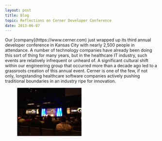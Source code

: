 ```yaml
---
layout: post
title: Blog
topic: Reflections on Cerner Developer Conference
date: 2013-06-07
---
```

<div class="content" markdown="1">
Our [company](https://www.cerner.com) just wrapped up its third annual developer conference in Kansas City with nearly 2,500 people in attendance. A number of technology companies have already been doing this sort of thing for many years, but in the healthcare IT industry, such events are relatively infrequent or unheard of. A significant cultural shift within our engineering group that occurred more than a decade ago led to a grassroots creation of this annual event. Cerner is one of the few, if not only, longstanding healthcare software companies actively pushing traditional boundaries in an industry ripe for innovation.

<figure class="image">
    <img src="/images/devcon-2013-kickoff.png" style="width:50%">
</figure>
</div>
